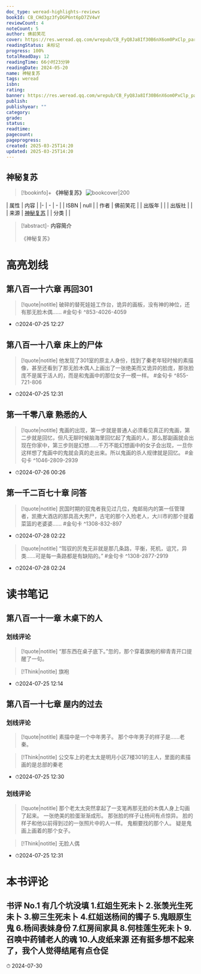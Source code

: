```yaml
---
doc_type: weread-highlights-reviews
bookId: CB_CHd3gz3fyDGP6nt6pD7ZV4wY
reviewCount: 4
noteCount: 5
author: 佛前笑花
cover: https://res.weread.qq.com/wrepub/CB_FyQ8Ja8If30B6nX6om0PxClp_parsecover
readingStatus: 未标记
progress: 100%
totalReadDay: 12
readingTime: 66小时23分钟
readingDate: 2024-05-20
name: 神秘复苏
tags: weread
isbn: 
rating: 
banner: https://res.weread.qq.com/wrepub/CB_FyQ8Ja8If30B6nX6om0PxClp_parsecover
publish: 
publishyear: ""
category: 
grade: 
status: 
readtime: 
pagecount: 
pageprogress: 
created: 2025-03-25T14:20
updated: 2025-03-25T14:20
---
```


## 神秘复苏

> [!bookinfo]+ **《神秘复苏》**
> ![bookcover|200](https://res.weread.qq.com/wrepub/CB_FyQ8Ja8If30B6nX6om0PxClp_parsecover)
>
| 属性   | 内容                                       |
|- | - | - |
| ISBN   | null  |
| 作者   | 佛前笑花                         |
| 出版年 |    | 
| 出版社 |                        |
| 来源   | [神秘复苏](https://weread.qq.com/web/) |
| 分类   |                         |

> [!abstract]- **内容简介**
> 
> 《神秘复苏》
> 

# 高亮划线

## 第八百一十六章 再回301


> [!quote|notitle] 
> 破碎的替死娃娃工作台，诡异的画板，没有神的神位，还有那无脸木偶…… #金句卡 ^853-4026-4059

- ⏱2024-07-25 12:27 
## 第八百一十八章 床上的尸体


> [!quote|notitle] 
> 他发现了301室的原主人身份，找到了秦老年轻时候的素描像，甚至还看到了那无脸木偶人上画出了一张绝美而又诡异的脸庞，那张脸庞不是属于活人的，而是和鬼画中的那位女子一模一样。 #金句卡 ^855-721-806

- ⏱2024-07-25 12:31 
## 第一千零八章 熟悉的人


> [!quote|notitle] 
> 鬼画的出现，第一步就是普通人必须看见真正的鬼画，第二步就是回忆，但凡无聊时候脑海里回忆起了鬼画的人，那么那副画就会出现在你家中，第三步则是幻想……千万不能幻想画中的女子会出现，一旦你这样想了鬼画中的鬼就会真的走出来。所以鬼画的杀人规律就是回忆。 #金句卡 ^1046-2809-2939

- ⏱2024-07-26 00:26 
## 第一千二百七十章 问答


> [!quote|notitle] 
> 民国时期的驭鬼者我见过几位，鬼邮局内的第一任管理者，凯撒大酒店的那具高大男尸，古宅的那个入殓老人，大川市的那个提着菜篮的老婆婆…… #金句卡 ^1308-832-897

- ⏱2024-07-28 02:22 

> [!quote|notitle] 
> “驾驭的厉鬼无非就是那几条路，平衡，死机，诅咒，异类……可是每一条路都是有缺陷的。” #金句卡 ^1308-2877-2919

- ⏱2024-07-28 02:24 


# 读书笔记

## 第八百一十一章 木桌下的人

### 划线评论
> [!quote|notitle] 
> “那东西在桌子底下。”忽的，那个穿着旗袍的柳青青开口提醒了一句。

> [!Think|notitle]
> 旗袍
- ⏱2024-07-25 12:14
   
## 第八百一十七章 屋内的过去

### 划线评论
> [!quote|notitle] 
> 素描中是一个中年男子。
那个中年男子的样子是……老秦。

> [!Think|notitle]
> 公交车上的老太太是明月小区7楼301的主人，里面的素描画的是总部的秦老
- ⏱2024-07-25 12:30

### 划线评论
> [!quote|notitle] 
> 那个老太太突然拿起了一支笔再那无脸的木偶人身上勾画了起来。
一张绝美的脸蛋渐渐成形。
那张脸的样子让杨间有点惊异。
脸的样子和他以前得到过的一张照片中的人一样。
鬼橱要找的那个人。
疑是鬼画上画着的那个女子。

> [!Think|notitle]
> 无脸人偶
- ⏱2024-07-25 12:31
   
# 本书评论

## 书评 No.1 有几个坑没填 1.红姐生死未卜 2.张羡光生死未卜 3.柳三生死未卜 4.红姐送杨间的镯子 5.鬼眼原生鬼 6.杨间表妹身份 7.红房间家具 8.何桂莲生死未卜 9.召唤中药铺老人的魂 10.人皮纸来源 还有挺多想不起来了，我个人觉得结尾有点仓促 
⏱ 2024-07-30

